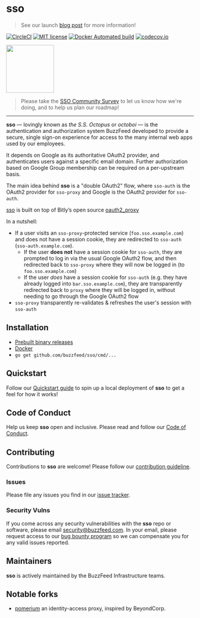 # sso

> See our launch [blog post](https://tech.buzzfeed.com/unleashing-the-a6a1a5da39d6) for more information!

[![CircleCI](https://circleci.com/gh/buzzfeed/sso.svg?style=svg)](https://circleci.com/gh/buzzfeed/sso)
[![MIT license](http://img.shields.io/badge/license-MIT-brightgreen.svg)](http://opensource.org/licenses/MIT)
[![Docker Automated build](https://img.shields.io/docker/automated/buzzfeed/sso.svg)](https://hub.docker.com/r/buzzfeed/sso/)
[![codecov.io](https://codecov.io/github/buzzfeed/sso/coverage.svg?branch=main)](https://codecov.io/github/buzzfeed/sso?branch=main)


<img src="https://user-images.githubusercontent.com/10510566/44476420-a64e5980-a605-11e8-8ad9-2820109deb75.png" width="128px">

> Please take the [SSO Community Survey][sso_survey] to let us know how we're doing, and to help us plan our roadmap!

----

**sso** — lovingly known as *the S.S. Octopus* or *octoboi* — is the
authentication and authorization system BuzzFeed developed to provide a secure,
single sign-on experience for access to the many internal web apps used by our
employees.

It depends on Google as its authoritative OAuth2 provider, and authenticates
users against a specific email domain. Further authorization based on Google
Group membership can be required on a per-upstream basis.

The main idea behind **sso** is a "double OAuth2" flow, where `sso-auth` is the
OAuth2 provider for `sso-proxy` and Google is the OAuth2 provider for `sso-auth`.

[sso](https://github.com/buzzfeed/sso) is built on top of Bitly’s open source [oauth2_proxy](https://github.com/bitly/oauth2_proxy)

In a nutshell:

- If a user visits an `sso-proxy`-protected service (`foo.sso.example.com`) and does not have a session cookie, they are redirected to `sso-auth` (`sso-auth.example.com`).
   - If the user **does not** have a session cookie for `sso-auth`,
     they are prompted to log in via the usual Google OAuth2 flow, and then
     redirected back to `sso-proxy` where they will now be logged in (to
     `foo.sso.example.com`)
   - If the user *does* have a session cookie for `sso-auth` (e.g. they
     have already logged into `bar.sso.example.com`), they are
     transparently redirected back to `proxy` where they will be logged in,
     without needing to go through the Google OAuth2 flow
- `sso-proxy` transparently re-validates & refreshes the user's session with `sso-auth`

## Installation

- [Prebuilt binary releases](https://github.com/buzzfeed/sso/releases)
- [Docker][docker_hub]
- `go get github.com/buzzfeed/sso/cmd/...`

## Quickstart

Follow our [Quickstart guide](docs/quickstart.md) to spin up a local deployment
of **sso** to get a feel for how it works!

## Code of Conduct

Help us keep **sso** open and inclusive. Please read and follow our [Code of Conduct](CODE_OF_CONDUCT.md).

## Contributing

Contributions to **sso** are welcome! Please follow our [contribution guideline](CONTRIBUTING.md).

### Issues

Please file any issues you find in our [issue tracker](https://github.com/buzzfeed/sso/issues).

### Security Vulns

If you come across any security vulnerabilities with the **sso** repo or software, please email security@buzzfeed.com. In your email, please request access to our [bug bounty program](https://hackerone.com/buzzfeed) so we can compensate you for any valid issues reported.

## Maintainers

**sso** is actively maintained by the BuzzFeed Infrastructure teams.

## Notable forks

 - [pomerium](https://github.com/pomerium/pomerium) an identity-access proxy, inspired by BeyondCorp.

[docker_hub]: https://hub.docker.com/r/buzzfeed/sso/
[sso_survey]: https://docs.google.com/forms/d/e/1FAIpQLSeRjf66ZSpMkSASMbYebx6QvECYRj9nUevOhUF2huw53sE6_g/viewform

